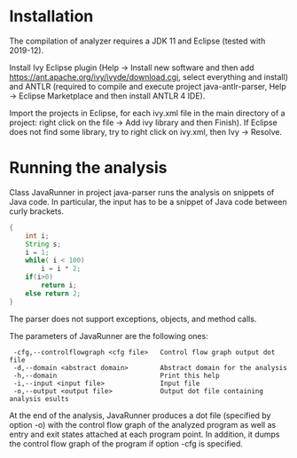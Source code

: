 # Installation

The compilation of analyzer requires a JDK 11 and Eclipse (tested with 2019-12).

Install Ivy Eclipse plugin (Help -> Install new software and then add https://ant.apache.org/ivy/ivyde/download.cgi, select everything and install) and ANTLR (required to compile and execute project java-antlr-parser, Help -> Eclipse Marketplace and then install ANTLR 4 IDE).

Import the projects in Eclipse, for each ivy.xml file in the main directory of a project: right click on the file -> Add ivy library and then Finish). If Eclipse does not find some library, try to right click on ivy.xml, then Ivy -> Resolve.

# Running the analysis

Class JavaRunner in project java-parser runs the analysis on snippets of Java code. In particular, the input has to be a snippet of Java code between curly brackets.

```java
{
	int i;
	String s;
	i = 1;
	while( i < 100)
		i = i * 2;
	if(i>0)
		return i;
	else return 2;
}
```

The parser does not support exceptions, objects, and method calls.

The parameters of JavaRunner are the following ones:

```
 -cfg,--controlflowgraph <cfg file>   Control flow graph output dot file
 -d,--domain <abstract domain>        Abstract domain for the analysis
 -h,--domain                          Print this help
 -i,--input <input file>              Input file
 -o,--output <output file>            Output dot file containing analysis esults
```

At the end of the analysis, JavaRunner produces a dot file (specified by option -o) with the control flow graph of the analyzed program as well as entry and exit states attached at each program point. In addition, it dumps the control flow graph of the program if option -cfg is specified.